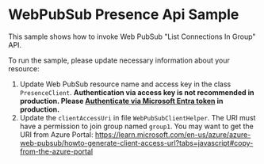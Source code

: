 # WebPubSub Presence Api Sample

This sample shows how to invoke Web PubSub "List Connections In Group" API.

To run the sample, please update necessary information about your resource:
1. Update Web PubSub resource name and access key in the class `PresenceClient`. **Authentication via access key is not recommended in production. Please [Authenticate via Microsoft Entra token](https://learn.microsoft.com/azure/azure-web-pubsub/reference-rest-api-data-plane#authenticate-via-microsoft-entra-token) in production.**
2. Update the `clientAccessUri` in file `WebPubSubClientHelper`. The URI must have a permission to join group named `group1`. You may want to get the URI from Azure Portal: https://learn.microsoft.com/en-us/azure/azure-web-pubsub/howto-generate-client-access-url?tabs=javascript#copy-from-the-azure-portal